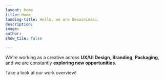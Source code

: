 ```yaml
---
layout: home
title: Home
landing-title: Hello, we are Desainimasi.
description: 
image: 
author: 
show_tile: false

---
```

We're working as a creative across **UX/UI Design**, **Branding**, **Packaging**,<br>and we are constantly **exploring new opportunities**.

Take a look at our work overview!
